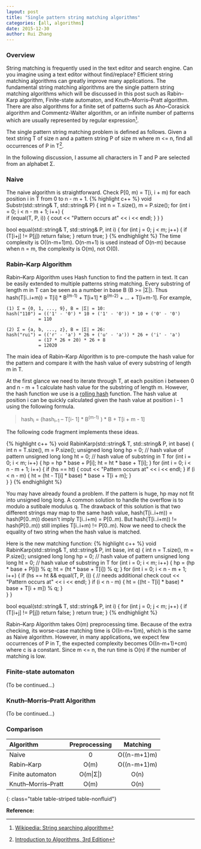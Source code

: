 ```yaml
---
layout: post
title: "Single pattern string matching algorithms"
categories: [all, algorithms]
date: 2015-12-30
author: Rui Zhang
---
```


### Overview
String matching is frequently used in the text editor and search engine. Can you imagine using a text editor without find/replace? Efficient string matching algorithms can greatly improve many applications. The fundamental string matching algorithms are the single pattern string matching algorithms which will be discussed in this post such as Rabin–Karp algorithm, Finite-state automaton, and Knuth–Morris–Pratt algorithm. There are also algorithms for a finite set of patterns such as Aho–Corasick algorithm and Commentz-Walter algorithm, or an infinite number of patterns which are usually represented by regular expression[^1]. 

The single pattern string matching problem is defined as follows. Given a text string T of size n and a pattern string P of size m where m <= n, find all occurrences of P in T[^2]. 

In the following discussion, I assume all characters in T and P are selected from an alphabet Σ. 

### Naive
The naive algorithm is straightforward. Check P[0, m) = T[i, i + m) for each position i in T from 0 to n - m + 1.
{% highlight c++ %}
void Substr(std::string& T, std::string& P) {
    int n = T.size(), m = P.size();
    for (int i = 0; i < n - m + 1; i++) {        
        if (equal(T, P, i)) {
            cout << "Pattern occurs at" << i << endl;
        }
    }
}

bool equal(std::string& T, std::string& P, int i) {
    for (int j = 0; j < m; j++) {
        if (T[i+j] != P[j]) return false;
    }
    return true;
}
{% endhighlight %}
The time complexity is O((n-m+1)m).
O(n-m+1) is used instead of O(n-m) because when n = m, the complexity is O(m), not O(0).

### Rabin–Karp Algorithm
Rabin–Karp Algorithm uses Hash function to find the pattern in text. It can be easily extended to multiple patterns string matching. Every substring of length m in T can be seen as a number in base B (B >= |Σ|). Thus hash(T[i..i+m)) = T[i] * B<sup>(m-1)</sup> + T[i+1] * B<sup>(m-2)</sup> + ... + T[i+m-1]. For example,  

~~~
(1) Σ = {0, 1, ..., 9}, B = |Σ| = 10:
hash("110") = (('1' - '0') * 10 + ('1' - '0')) * 10 + ('0' - '0') 
            = 110 

(2) Σ = {a, b, ..., z}, B = |Σ| = 26:
hash("rui") = (('r' - 'a') * 26 + ('u' - 'a')) * 26 + ('i' - 'a') 
            = (17 * 26 + 20) * 26 + 8 
            = 12020 
~~~

The main idea of Rabin–Karp Algorithm is to pre-compute the hash value for the pattern and compare it with the hash value of every substring of length m in T.

At the first glance we need to iterate through T, at each position i between 0 and n - m + 1 calculate hash value for the substring of length m. However, the hash function we use is a [rolling hash](https://en.wikipedia.org/wiki/Rolling_hash) function. The hash value at position i can be quickly calculated given the hash value at position i - 1 using the following formula.  

> hash<sub>i</sub> = (hash<sub>i–1</sub> – T[i- 1] * B<sup>(m-1)</sup> ) * B + T[i + m - 1]

The following code fragment implements these ideas.

{% highlight c++ %}
void RabinKarp(std::string& T, std::string& P, int base) {
    int n = T.size(), m = P.size();
    unsigned long long hp = 0;   // hash value of pattern
    unsigned long long ht = 0;   // hash value of substring in T
    for (int i = 0; i < m; i++) {
        hp = hp * base + P[i];
        ht = ht * base + T[i];
    }
    for (int i = 0; i < n - m + 1; i++) {
        if (hs == ht) {
            cout << "Pattern occurs at" << i << endl;
        } 
        if (i < n - m) {
            ht = (ht - T[i] * base) * base + T[i + m];
        }        
    }
}
{% endhighlight %}

You may have already found a problem. If the pattern is huge, hp may not fit into unsigned long long. A common solution to handle the overflow is to modulo a sutibale modulus q. The drawback of this solution is that two different strings may map to the same hash value, hash(T[i..i+m)) = hash(P[0..m)) doesn't imply T[i..i+m) = P[0..m). But hash(T[i..i+m)) != hash(P[0..m)) still implies T[i..i+m) != P[0..m). Now we need to check the equality of two string when the hash value is matched.

Here is the new matching function:
{% highlight c++ %}
void RabinKarp(std::string& T, std::string& P, int base, int q) {
    int n = T.size(), m = P.size();
    unsigned long long hp = 0;   // hash value of pattern
    unsigned long long ht = 0;   // hash value of substring in T
    for (int i = 0; i < m; i++) {
        hp = (hp * base + P[i]) % q;
        ht = (ht * base + T[i]) % q;
    }
    for (int i = 0; i < n - m + 1; i++) {
        if (hs == ht && equal(T, P, i)) {  // needs additional check
            cout << "Pattern occurs at" << i << endl;
        } 
        if (i < n - m) {
            ht = ((ht - T[i] * base) * base + T[i + m]) % q;
        }        
    }
}

bool equal(std::string& T, std::string& P, int i) {
    for (int j = 0; j < m; j++) {
        if (T[i+j] != P[j]) return false;
    }
    return true;
}
{% endhighlight %}

Rabin–Karp Algorithm takes O(m) preprocessing time. Because of the extra checking, its worse-case matching time is O((n-m+1)m), which is the same as Naive algorithm. However, in many applications, we expect few occurrences of P in T, the expected complexity becomes O((n-m+1)+cm) where c is a constant. Since m <= n, the run time is O(n) if the number of matching is low.

### Finite-state automaton
(To be continued...)

### Knuth–Morris–Pratt Algorithm
(To be continued...)

### Comparison

|    Algorithm      |Preprocessing| Matching  |
|:------------------|:-----------:|:---------:|
|Naive              |0            |O((n-m+1)m)|
|Rabin–Karp         |O(m)         |O((n-m+1)m)|
|Finite automaton   |O(m\|Σ\|)    |O(n)       |
|Knuth–Morris–Pratt |O(m)         |O(n)       |
{: class="table table-striped table-nonfluid"}

**Reference:**

[^1]: [Wikipedia: String searching algorithm](https://en.wikipedia.org/wiki/String_searching_algorithm)

[^2]: [Introduction to Algorithms, 3rd Edition](http://www.amazon.com/Introduction-Algorithms-Edition-Thomas-Cormen/dp/0262033844)

[^3]: [Topcoder: Introduction to String Searching Algorithms](https://www.topcoder.com/community/data-science/data-science-tutorials/introduction-to-string-searching-algorithms/)
